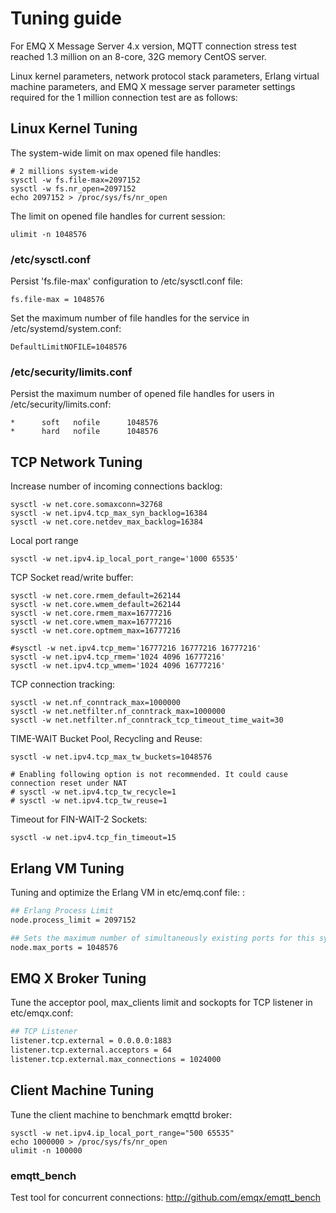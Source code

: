 # Tuning guide

For EMQ X Message Server 4.x version, MQTT connection stress test reached 1.3 million on an 8-core, 32G memory CentOS server.

Linux kernel parameters, network protocol stack parameters, Erlang virtual machine parameters, and EMQ X message server parameter settings required for the 1 million connection test are as follows:

## Linux Kernel Tuning

 The system-wide limit on max opened file handles: 

    # 2 millions system-wide
    sysctl -w fs.file-max=2097152
    sysctl -w fs.nr_open=2097152
    echo 2097152 > /proc/sys/fs/nr_open

 The limit on opened file handles for current session: 

    ulimit -n 1048576

### /etc/sysctl.conf

Persist 'fs.file-max' configuration to /etc/sysctl.conf file:

    fs.file-max = 1048576

Set the maximum number of file handles for the service in /etc/systemd/system.conf:

    DefaultLimitNOFILE=1048576

### /etc/security/limits.conf

 Persist the maximum number of opened file handles for users in /etc/security/limits.conf: 

    *      soft   nofile      1048576
    *      hard   nofile      1048576

## TCP Network Tuning

 Increase number of incoming connections backlog: 

    sysctl -w net.core.somaxconn=32768
    sysctl -w net.ipv4.tcp_max_syn_backlog=16384
    sysctl -w net.core.netdev_max_backlog=16384

 Local port range 

    sysctl -w net.ipv4.ip_local_port_range='1000 65535'

 TCP Socket read/write buffer: 

    sysctl -w net.core.rmem_default=262144
    sysctl -w net.core.wmem_default=262144
    sysctl -w net.core.rmem_max=16777216
    sysctl -w net.core.wmem_max=16777216
    sysctl -w net.core.optmem_max=16777216
    
    #sysctl -w net.ipv4.tcp_mem='16777216 16777216 16777216'
    sysctl -w net.ipv4.tcp_rmem='1024 4096 16777216'
    sysctl -w net.ipv4.tcp_wmem='1024 4096 16777216'

 TCP connection tracking: 

    sysctl -w net.nf_conntrack_max=1000000
    sysctl -w net.netfilter.nf_conntrack_max=1000000
    sysctl -w net.netfilter.nf_conntrack_tcp_timeout_time_wait=30

 TIME-WAIT Bucket Pool, Recycling and Reuse: 

    sysctl -w net.ipv4.tcp_max_tw_buckets=1048576
    
    # Enabling following option is not recommended. It could cause connection reset under NAT
    # sysctl -w net.ipv4.tcp_tw_recycle=1
    # sysctl -w net.ipv4.tcp_tw_reuse=1

 Timeout for FIN-WAIT-2 Sockets: 

    sysctl -w net.ipv4.tcp_fin_timeout=15

## Erlang VM Tuning

 Tuning and optimize the Erlang VM in etc/emq.conf file: :

```bash
## Erlang Process Limit
node.process_limit = 2097152

## Sets the maximum number of simultaneously existing ports for this system
node.max_ports = 1048576
```

## EMQ X Broker Tuning

 Tune the acceptor pool, max_clients limit and sockopts for TCP listener in etc/emqx.conf: 

```bash
## TCP Listener
listener.tcp.external = 0.0.0.0:1883
listener.tcp.external.acceptors = 64
listener.tcp.external.max_connections = 1024000
```

## Client Machine Tuning

 Tune the client machine to benchmark emqttd broker: 

    sysctl -w net.ipv4.ip_local_port_range="500 65535"
    echo 1000000 > /proc/sys/fs/nr_open
    ulimit -n 100000

### emqtt_bench

 Test tool for concurrent connections:  <http://github.com/emqx/emqtt_bench>
